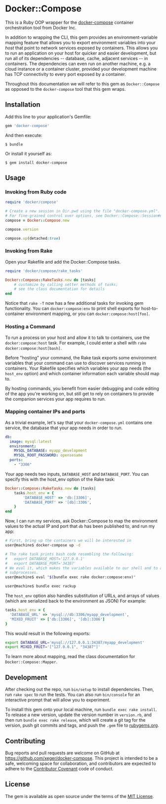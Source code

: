 # Docker::Compose

This is a Ruby OOP wrapper for the [docker-compose](https://github.com/docker/compose)
container orchestration tool from Docker Inc. 

In addition to wrapping the CLI, this gem provides an environment-variable mapping 
feature that allows you to export environment variables into your _host_ that point
to network services exposed by containers. This allows you to run an application on
your host for quicker and easier development, but run all of its dependencies --
database, cache, adjacent services -- in containers. The dependencies can even run
on another machine, e.g. a cloud instance or a container cluster, provided your
development machine has TCP connectivity to every port exposed by a container.  

Throughout this documentation we will refer to this gem as `Docker::Compose`
as opposed to the `docker-compose` tool that this gem wraps.

## Installation

Add this line to your application's Gemfile:

```ruby
gem 'docker-compose'
```

And then execute:

    $ bundle

Or install it yourself as:

    $ gem install docker-compose

## Usage

### Invoking from Ruby code

```ruby
require 'docker/compose'

# Create a new session in Dir.pwd using the file "docker-compose.yml".
# For fine-grained control over options, see Docker::Compose::Session#new
compose = Docker::Compose.new

compose.version

compose.up(detached:true)
```

### Invoking from Rake

Open your Rakefile and add the Docker::Compose tasks.

```ruby
require 'docker/compose/rake_tasks'

Docker::Compose::RakeTasks.new do |tasks|
    # customize by calling setter methods of tasks;
    # see the class documentation for details
end

```

Notice that `rake -T` now has a few additional tasks for invoking gem
functionality. You can `docker:compose:env` to print shell exports for
host-to-container environment mapping, or you can `docker:compose:host[foo]`.

### Hosting a Command

To run a process on your host and allow it to talk to containers, use
the `docker:compose:host` task. For example, I could enter a shell
with `rake docker:compose:host[bash]`.

Before "hosting" your command, the Rake task exports some environment
variables that your command can use to discover services running in
containers. Your Rakefile specifies which variables your app needs
(the `host_env` option) and which container information each variable should
map to.

By hosting commands, you benefit from easier debugging and code editing of
the app you're working on, but still get to rely on containers to provide
the companion services your app requires to run.

### Mapping container IPs and ports

As a trivial example, let's say that your `docker-compose.yml` contains one
service, the database that your app needs in order to run.

```yaml
db:
  image: mysql:latest
  environment:
    MYSQL_DATABASE: myapp_development
    MYSQL_ROOT_PASSWORD: opensesame
  ports:
    - "3306"

```

Your app needs two inputs, `DATABASE_HOST` and `DATABASE_PORT`. You can specify
this with the host_env option of the Rake task:

```ruby
Docker::Compose::RakeTasks.new do |tasks|
    tasks.host_env = {
        'DATABASE_HOST' => 'db:[3306]',
        'DATABASE_PORT' => '[db]:3306',
    }
end
```

Now, I can run my services, ask Docker::Compose to map the environment values
to the actual IP and port that `db` has been published to, and run my app:

```bash
# First, bring up the containers we will be interested in
user@machine$ docker-compose up -d

# The rake task prints bash code resembling the following:
#   export DATABASE_HOST='127.0.0.1'
#   export DATABASE_PORT='34387'
# We eval it, which makes the variables available to our shell and to all
# subprocesses.
user@machine$ eval "$(bundle exec rake docker:compose:env)"

user@machine$ bundle exec rackup
```

The `host_env` option also handles substitution of URLs, and arrays of values
(which are serialized back to the environment as JSON)
For example:

```ruby
tasks.host_env = {
  'DATABASE_URL' => 'mysql://db:3306/myapp_development',
  'MIXED_FRUIT' => ['db:[3306]', '[db]:3306']
}
```

This would result in the following exports:

```bash
export DATABASE_URL='mysql://127.0.0.1:34387/myapp_development'
export MIXED_FRUIT='["127.0.0.1", "34387"]'
```

To learn more about mapping, read the class documentation for
`Docker::Compose::Mapper`.

## Development

After checking out the repo, run `bin/setup` to install dependencies. Then, run `rake spec` to run the tests. You can also run `bin/console` for an interactive prompt that will allow you to experiment.

To install this gem onto your local machine, run `bundle exec rake install`. To release a new version, update the version number in `version.rb`, and then run `bundle exec rake release`, which will create a git tag for the version, push git commits and tags, and push the `.gem` file to [rubygems.org](https://rubygems.org).

## Contributing

Bug reports and pull requests are welcome on GitHub at https://github.com/xeger/docker-compose. This project is intended to be a safe, welcoming space for collaboration, and contributors are expected to adhere to the [Contributor Covenant](contributor-covenant.org) code of conduct.


## License

The gem is available as open source under the terms of the [MIT License](http://opensource.org/licenses/MIT).

